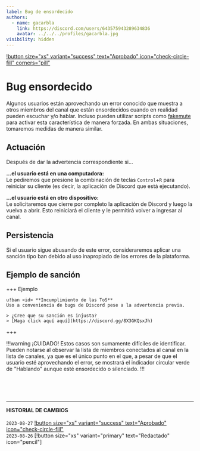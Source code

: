 ```yaml
---
label: Bug de ensordecido
authors:
  - name: gacarbla
    link: https://discord.com/users/643575943289634836
    avatar: ../../../profiles/gacarbla.jpg
visibility: hidden
---
```

[!button size="xs" variant="success" text="Aprobado" icon="check-circle-fill" corners="pill"](../../../info/contenido_aprobado/contenido_aprobado.md)

# Bug ensordecido

Algunos usuarios están aprovechando un error conocido que muestra a otros miembros del canal que están ensordecidos cuando en realidad pueden escuchar y/o hablar. Incluso pueden utilizar scripts como [fakemute](https://github.com/mateoltd/fake-mute) para activar esta característica de manera forzada. En ambas situaciones, tomaremos medidas de manera similar.

## Actuación
Después de dar la advertencia correspondiente si...

**...el usuario está en una computadora:**<br>
Le pediremos que presione la combinación de teclas `Control`+`R` para reiniciar su cliente (es decir, la aplicación de Discord que está ejecutando).

**...el usuario está en otro dispositivo:**<br>
Le solicitaremos que cierre por completo la aplicación de Discord y luego la vuelva a abrir. Esto reiniciará el cliente y le permitirá volver a ingresar al canal.

## Persistencia
Si el usuario sigue abusando de este error, consideraremos aplicar una sanción tipo ban debido al uso inapropiado de los errores de la plataforma.

## Ejemplo de sanción
+++ Ejemplo
```
u!ban <id> **Incumplimiento de las ToS**
Uso a conveniencia de bugs de Discord pese a la advertencia previa.

> ¿Cree que su sanción es injusta?
> [Haga click aquí aquí](https://discord.gg/8X3GKQsxJh)
```
+++

!!!warning ¡CUIDADO!
Estos casos son sumamente difíciles de identificar. Pueden notarse al observar la lista de miembros conectados al canal en la lista de canales, ya que es el único punto en el que, a pesar de que el usuario esté aprovechando el error, se mostrará el indicador circular verde de "Hablando" aunque esté ensordecido o silenciado.
!!!

<br><br><br>
** **
**HISTORIAL DE CAMBIOS**<br><br> 
`2023-08-27` [!button size="xs" variant="success" text="Aprobado" icon="check-circle-fill"](../../../info/contenido_aprobado/contenido_aprobado.md)<br>
`2023-08-26` [!button size="xs" variant="primary" text="Redactado" icon="pencil"]